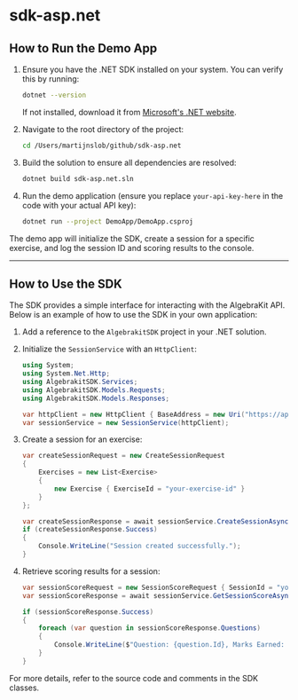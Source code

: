 # sdk-asp.net

## How to Run the Demo App

1. Ensure you have the .NET SDK installed on your system. You can verify this by running:
   ```bash
   dotnet --version
   ```
   If not installed, download it from [Microsoft's .NET website](https://dotnet.microsoft.com/).

2. Navigate to the root directory of the project:
   ```bash
   cd /Users/martijnslob/github/sdk-asp.net
   ```

3. Build the solution to ensure all dependencies are resolved:
   ```bash
   dotnet build sdk-asp.net.sln
   ```

4. Run the demo application (ensure you replace `your-api-key-here` in the code with your actual API key):
   ```bash
   dotnet run --project DemoApp/DemoApp.csproj
   ```

The demo app will initialize the SDK, create a session for a specific exercise, and log the session ID and scoring results to the console.

---

## How to Use the SDK

The SDK provides a simple interface for interacting with the AlgebraKit API. Below is an example of how to use the SDK in your own application:

1. Add a reference to the `AlgebrakitSDK` project in your .NET solution.

2. Initialize the `SessionService` with an `HttpClient`:
   ```csharp
   using System;
   using System.Net.Http;
   using AlgebrakitSDK.Services;
   using AlgebrakitSDK.Models.Requests;
   using AlgebrakitSDK.Models.Responses;

   var httpClient = new HttpClient { BaseAddress = new Uri("https://api.algebrakit.com") };
   var sessionService = new SessionService(httpClient);
   ```

3. Create a session for an exercise:
   ```csharp
   var createSessionRequest = new CreateSessionRequest
   {
       Exercises = new List<Exercise>
       {
           new Exercise { ExerciseId = "your-exercise-id" }
       }
   };

   var createSessionResponse = await sessionService.CreateSessionAsync(createSessionRequest);
   if (createSessionResponse.Success)
   {
       Console.WriteLine("Session created successfully.");
   }
   ```

4. Retrieve scoring results for a session:
   ```csharp
   var sessionScoreRequest = new SessionScoreRequest { SessionId = "your-session-id" };
   var sessionScoreResponse = await sessionService.GetSessionScoreAsync(sessionScoreRequest);

   if (sessionScoreResponse.Success)
   {
       foreach (var question in sessionScoreResponse.Questions)
       {
           Console.WriteLine($"Question: {question.Id}, Marks Earned: {question.Scoring.MarksEarned}, Total Marks: {question.Scoring.MarksTotal}");
       }
   }
   ```

For more details, refer to the source code and comments in the SDK classes.